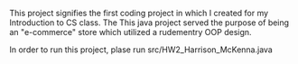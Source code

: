 This project signifies the first coding project in which I created for my Introduction to CS class. The This java project served the purpose of being an "e-commerce" store which utilized a rudementry OOP design.

In order to run this project, plase run src/HW2_Harrison_McKenna.java
